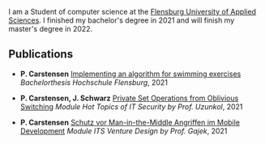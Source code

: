 I am a Student of computer science at the
[Flensburg University of Applied Sciences](https://www.hs-flensburg.de). I finished my bachelor's degree in 2021 and will finish my master's degree in 2022.

## Publications
- **P. Carstensen** [Implementing an algorithm for swimming exercises](https://pcarstensen.github.io/Bachelorarbeit_PietCarstensen_630310.pdf)
_Bachelorthesis Hochschule Flensburg_, 2021
- **P. Carstensen, J. Schwarz** [Private Set Operations from Oblivious Switching](https://pcarstensen.github.io/PrivateSetOperationsfromObliviousSwitchingv2.pdf)
_Module Hot Topics of IT Security by Prof. Uzunkol_, 2021

- **P. Carstensen** [Schutz vor Man-in-the-Middle Angriffen im Mobile Development](https://medium.com/@pietcarstensen/fefood-198304b8c512)
_Module ITS Venture Design by Prof. Gajek_, 2021
